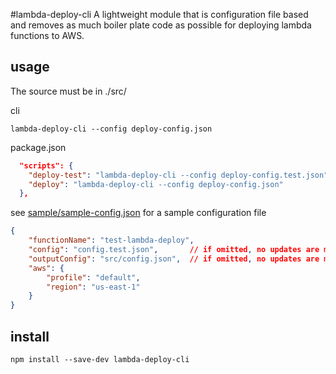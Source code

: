 #lambda-deploy-cli
A lightweight module that is configuration file based and removes as much boiler plate code as possible for deploying lambda functions to AWS.

usage
-----
The source must be in ./src/

cli
```
lambda-deploy-cli --config deploy-config.json
```

package.json
```json
  "scripts": {
    "deploy-test": "lambda-deploy-cli --config deploy-config.test.json",
    "deploy": "lambda-deploy-cli --config deploy-config.json"
  },
```
see [sample/sample-config.json](sample/sample-config.json) for a sample configuration file

```json
{
    "functionName": "test-lambda-deploy",
    "config": "config.test.json",       // if omitted, no updates are made to the config file
    "outputConfig": "src/config.json",  // if omitted, no updates are made to the config file
    "aws": {
        "profile": "default",
        "region": "us-east-1"
    }
}
```

install
-------
```
npm install --save-dev lambda-deploy-cli
```
